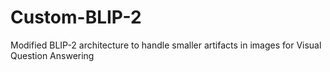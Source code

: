 # Custom-BLIP-2
Modified BLIP-2 architecture to handle smaller artifacts in images for Visual Question Answering

